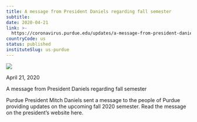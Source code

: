 ```yaml
---
title: A message from President Daniels regarding fall semester
subtitle: 
date: 2020-04-21
link: >-
  https://coronavirus.purdue.edu/updates/a-message-from-president-daniels-regarding-fall-semester/
countryCode: us
status: published
instituteSlug: us-purdue
---
```

![](https://coronavirus.purdue.edu/app/uploads/2020/04/cropped-purdue-signature-mark-full.png)

April 21, 2020

A message from President Daniels regarding fall semester

Purdue President Mitch Daniels sent a message to the people of Purdue providing updates on the upcoming fall 2020 semester. Read the message on the president’s website here.